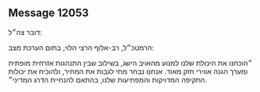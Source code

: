 ## Message 12053

דובר צה״ל: 

הרמטכ״ל, רב-אלוף הרצי הלוי, בתום הערכת מצב:

״הוכחנו את היכולת שלנו למנוע מהאויב הישג, בשילוב שבין התנהגות אזרחית מופתית ומערך הגנה אווירי חזק מאוד. אנחנו נבחר מתי לגבות את המחיר, ולהוכיח את יכולות התקיפה המדויקות והמפתיעות שלנו, בהתאם להנחיית הדרג המדיני״.

